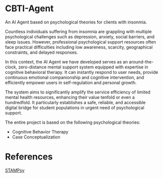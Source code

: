 # CBTI-Agent
An AI Agent based on psychological theories for clients with insonmia.

Countless individuals suffering from insomnia are grappling with multiple psychological challenges such as depression, anxiety, social barriers, and sleep issues. However, professional psychological support resources often face practical difficulties including low awareness, scarcity, geographical constraints, and delayed responses.

In this context, the AI Agent we have developed serves as an around-the-clock, zero-distance mental support system equipped with expertise in cognitive behavioral therapy. It can instantly respond to user needs, provide continuous emotional companionship and cognitive intervention, and efficiently empower users in self-regulation and personal growth.

The system aims to significantly amplify the service efficiency of limited mental health resources, enhancing their value tenfold or even a hundredfold. It particularly establishes a safe, reliable, and accessible digital bridge for student populations in urgent need of psychological support.

The entire project is based on the following psychological theories:
- Cognitive Behavior Therapy
- Case Conceptualization

# References
 [STAMPsy](https://arxiv.org/abs/2412.16674)
